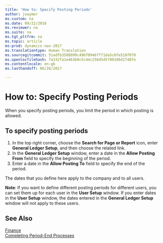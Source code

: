 ```yaml
---
title: 'How to: Specify Posting Periods'
author: jswymer
ms.custom: na
ms.date: 09/22/2016
ms.reviewer: na
ms.suite: na
ms.tgt_pltfrm: na
ms.topic: article
ms-prod: dynamics-nav-2017
ms.translationtype: Human Translation
ms.sourcegitcommit: 51adfb3588099c496f0946ff71da5c6fe518f070
ms.openlocfilehash: 7a332fa1e463b0c5c44c256d5d57803d6d1f48fe
ms.contentlocale: en-gb
ms.lasthandoff: 06/26/2017

---
```


# <a name="how-to-specify-posting-periods"></a>How to: Specify Posting Periods
When you specify posting periods, you limit the period in which posting is allowed.

## <a name="to-specify-posting-periods"></a>To specify posting periods
1. In the top right corner, choose the **Search for Page or Report** icon, enter **General Ledger Setup**, and then choose the related link.
2. In the **General Ledger Setup** window, enter a date in the **Allow Posting From** field to specify the beginning of the period.
3. Enter a date in the **Allow Posting To** field to specify the end of the period.

The dates that you define here apply to the company and to all users.

**Note**: If you want to define different posting periods for different users, you can set them up for each user in the **User Setup** window. If you enter dates in the **User Setup** window, the dates entered in the **General Ledger Setup** window will not apply to these users.


## <a name="see-also"></a>See Also
[Finance](finance-setup.md)  
[Completing Period-End Processes](year-how-complete-period-end-processes.md)

